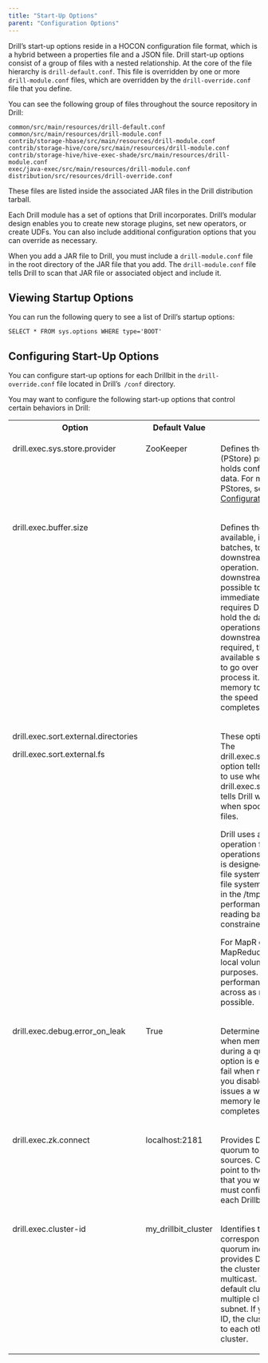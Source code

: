 ```yaml
---
title: "Start-Up Options"
parent: "Configuration Options"
---
```

Drill’s start-up options reside in a HOCON configuration file format, which is
a hybrid between a properties file and a JSON file. Drill start-up options
consist of a group of files with a nested relationship. At the core of the
file hierarchy is `drill-default.conf`. This file is overridden by one or more
`drill-module.conf` files, which are overridden by the `drill-override.conf`
file that you define.

You can see the following group of files throughout the source repository in
Drill:

	common/src/main/resources/drill-default.conf
	common/src/main/resources/drill-module.conf
	contrib/storage-hbase/src/main/resources/drill-module.conf
	contrib/storage-hive/core/src/main/resources/drill-module.conf
	contrib/storage-hive/hive-exec-shade/src/main/resources/drill-module.conf
	exec/java-exec/src/main/resources/drill-module.conf
	distribution/src/resources/drill-override.conf

These files are listed inside the associated JAR files in the Drill
distribution tarball.

Each Drill module has a set of options that Drill incorporates. Drill’s
modular design enables you to create new storage plugins, set new operators,
or create UDFs. You can also include additional configuration options that you
can override as necessary.

When you add a JAR file to Drill, you must include a `drill-module.conf` file
in the root directory of the JAR file that you add. The `drill-module.conf`
file tells Drill to scan that JAR file or associated object and include it.

## Viewing Startup Options

You can run the following query to see a list of Drill’s startup options:

    SELECT * FROM sys.options WHERE type='BOOT'

## Configuring Start-Up Options

You can configure start-up options for each Drillbit in the `drill-
override.conf` file located in Drill’s` /conf` directory.

You may want to configure the following start-up options that control certain
behaviors in Drill:

<div class="table-wrap"><table class="confluenceTable"><tbody><tr><th class="confluenceTh">Option</th><th class="confluenceTh">Default Value</th><th class="confluenceTh">Description</th></tr><tr><td valign="top" class="confluenceTd"><p>drill.exec.sys.store.provider</p></td><td valign="top" class="confluenceTd"><p>ZooKeeper</p></td><td valign="top" class="confluenceTd"><p>Defines the persistent storage (PStore) provider. The PStore holds configuration and profile data. For more information about PStores, see <a href="https://cwiki.apache.org/confluence/display/DRILL/Persistent+Configuration+Storage" rel="nofollow">Persistent Configuration Storage</a>.</p></td></tr><tr><td valign="top" class="confluenceTd"><p>drill.exec.buffer.size</p></td><td valign="top" class="confluenceTd"><p> </p></td><td valign="top" class="confluenceTd"><p>Defines the amount of memory available, in terms of record batches, to hold data on the downstream side of an operation. Drill pushes data downstream as quickly as possible to make data immediately available. This requires Drill to use memory to hold the data pending operations. When data on a downstream operation is required, that data is immediately available so Drill does not have to go over the network to process it. Providing more memory to this option increases the speed at which Drill completes a query.</p></td></tr><tr><td valign="top" class="confluenceTd"><p>drill.exec.sort.external.directories</p><p>drill.exec.sort.external.fs</p></td><td valign="top" class="confluenceTd"><p> </p></td><td valign="top" class="confluenceTd"><p>These options control spooling. The drill.exec.sort.external.directories option tells Drill which directory to use when spooling. The drill.exec.sort.external.fs option tells Drill which file system to use when spooling beyond memory files. <span style="line-height: 1.4285715;background-color: transparent;"> </span></p><p>Drill uses a spool and sort operation for beyond memory operations. The sorting operation is designed to spool to a Hadoop file system. The default Hadoop file system is a local file system in the /tmp directory. Spooling performance (both writing and reading back from it) is constrained by the file system. <span style="line-height: 1.4285715;background-color: transparent;"> </span></p><p>For MapR clusters, use MapReduce volumes or set up local volumes to use for spooling purposes. Volumes improve performance and stripe data across as many disks as possible.</p></td></tr><tr><td valign="top" colspan="1" class="confluenceTd"><p>drill.exec.debug.error_on_leak</p></td><td valign="top" colspan="1" class="confluenceTd"><p>True</p></td><td valign="top" colspan="1" class="confluenceTd"><p>Determines how Drill behaves when memory leaks occur during a query. By default, this option is enabled so that queries fail when memory leaks occur. If you disable the option, Drill issues a warning when a memory leak occurs and completes the query.</p></td></tr><tr><td valign="top" colspan="1" class="confluenceTd"><p>drill.exec.zk.connect</p></td><td valign="top" colspan="1" class="confluenceTd"><p>localhost:2181</p></td><td valign="top" colspan="1" class="confluenceTd"><p>Provides Drill with the ZooKeeper quorum to use to connect to data sources. Change this setting to point to the ZooKeeper quorum that you want Drill to use. You must configure this option on each Drillbit node.</p></td></tr><tr><td valign="top" colspan="1" class="confluenceTd"><p>drill.exec.cluster-id</p></td><td valign="top" colspan="1" class="confluenceTd"><p>my_drillbit_cluster</p></td><td valign="top" colspan="1" class="confluenceTd"><p>Identifies the cluster that corresponds with the ZooKeeper quorum indicated. It also provides Drill with the name of the cluster used during UDP multicast. You must change the default cluster-id if there are multiple clusters on the same subnet. If you do not change the ID, the clusters will try to connect to each other to create one cluster.</p></td></tr></tbody></table></div>

